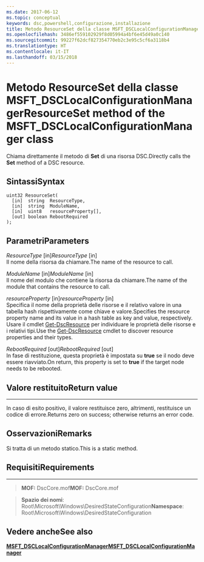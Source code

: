 ```yaml
---
ms.date: 2017-06-12
ms.topic: conceptual
keywords: dsc,powershell,configurazione,installazione
title: Metodo ResourceSet della classe MSFT_DSCLocalConfigurationManager
ms.openlocfilehash: 3486ef559102929f8d05994a4bf6e45d49a0c140
ms.sourcegitcommit: 99227f62dcf827354770eb2c3e95c5cf6a3118b4
ms.translationtype: HT
ms.contentlocale: it-IT
ms.lasthandoff: 03/15/2018
---
```

# <a name="resourceset-method-of-the-msftdsclocalconfigurationmanager-class"></a><span data-ttu-id="aae1c-103">Metodo ResourceSet della classe MSFT_DSCLocalConfigurationManager</span><span class="sxs-lookup"><span data-stu-id="aae1c-103">ResourceSet method of the MSFT_DSCLocalConfigurationManager class</span></span>

<span data-ttu-id="aae1c-104">Chiama direttamente il metodo di **Set** di una risorsa DSC.</span><span class="sxs-lookup"><span data-stu-id="aae1c-104">Directly calls the **Set** method of a DSC resource.</span></span>

<a name="syntax"></a><span data-ttu-id="aae1c-105">Sintassi</span><span class="sxs-lookup"><span data-stu-id="aae1c-105">Syntax</span></span>
------

```mof
uint32 ResourceSet(
  [in]  string  ResourceType,
  [in]  string  ModuleName,
  [in]  uint8   resourceProperty[],
  [out] boolean RebootRequired
);
```

<a name="parameters"></a><span data-ttu-id="aae1c-106">Parametri</span><span class="sxs-lookup"><span data-stu-id="aae1c-106">Parameters</span></span>
----------

<span data-ttu-id="aae1c-107">*ResourceType* \[in\]</span><span class="sxs-lookup"><span data-stu-id="aae1c-107">*ResourceType* \[in\]</span></span>  
<span data-ttu-id="aae1c-108">Il nome della risorsa da chiamare.</span><span class="sxs-lookup"><span data-stu-id="aae1c-108">The name of the resource to call.</span></span>

<span data-ttu-id="aae1c-109">*ModuleName* \[in\]</span><span class="sxs-lookup"><span data-stu-id="aae1c-109">*ModuleName* \[in\]</span></span>  
<span data-ttu-id="aae1c-110">Il nome del modulo che contiene la risorsa da chiamare.</span><span class="sxs-lookup"><span data-stu-id="aae1c-110">The name of the module that contains the resource to call.</span></span>

<span data-ttu-id="aae1c-111">*resourceProperty* \[in\]</span><span class="sxs-lookup"><span data-stu-id="aae1c-111">*resourceProperty* \[in\]</span></span>  
<span data-ttu-id="aae1c-112">Specifica il nome della proprietà delle risorse e il relativo valore in una tabella hash rispettivamente come chiave e valore.</span><span class="sxs-lookup"><span data-stu-id="aae1c-112">Specifies the resource property name and its value in a hash table as key and value, respectively.</span></span> <span data-ttu-id="aae1c-113">Usare il cmdlet [Get-DscResource](https://technet.microsoft.com/library/dn521625.aspx) per individuare le proprietà delle risorse e i relativi tipi.</span><span class="sxs-lookup"><span data-stu-id="aae1c-113">Use the [Get-DscResource](https://technet.microsoft.com/library/dn521625.aspx) cmdlet to discover resource properties and their types.</span></span>

<span data-ttu-id="aae1c-114">*RebootRequired* \[out\]</span><span class="sxs-lookup"><span data-stu-id="aae1c-114">*RebootRequired* \[out\]</span></span>  
<span data-ttu-id="aae1c-115">In fase di restituzione, questa proprietà è impostata su **true** se il nodo deve essere riavviato.</span><span class="sxs-lookup"><span data-stu-id="aae1c-115">On return, this property is set to **true** if the target node needs to be rebooted.</span></span>

## <a name="return-value"></a><span data-ttu-id="aae1c-116">Valore restituito</span><span class="sxs-lookup"><span data-stu-id="aae1c-116">Return value</span></span>
------------

<span data-ttu-id="aae1c-117">In caso di esito positivo, il valore restituisce zero, altrimenti, restituisce un codice di errore.</span><span class="sxs-lookup"><span data-stu-id="aae1c-117">Returns zero on success; otherwise returns an error code.</span></span>

## <a name="remarks"></a><span data-ttu-id="aae1c-118">Osservazioni</span><span class="sxs-lookup"><span data-stu-id="aae1c-118">Remarks</span></span>

<span data-ttu-id="aae1c-119">Si tratta di un metodo statico.</span><span class="sxs-lookup"><span data-stu-id="aae1c-119">This is a static method.</span></span>

## <a name="requirements"></a><span data-ttu-id="aae1c-120">Requisiti</span><span class="sxs-lookup"><span data-stu-id="aae1c-120">Requirements</span></span>
------------
><span data-ttu-id="aae1c-121">**MOF:** DscCore.mof</span><span class="sxs-lookup"><span data-stu-id="aae1c-121">**MOF:** DscCore.mof</span></span>

><span data-ttu-id="aae1c-122">**Spazio dei nomi**: Root\Microsoft\Windows\DesiredStateConfiguration</span><span class="sxs-lookup"><span data-stu-id="aae1c-122">**Namespace**: Root\Microsoft\Windows\DesiredStateConfiguration</span></span>


## <a name="see-also"></a><span data-ttu-id="aae1c-123">Vedere anche</span><span class="sxs-lookup"><span data-stu-id="aae1c-123">See also</span></span>


[<span data-ttu-id="aae1c-124">**MSFT_DSCLocalConfigurationManager**</span><span class="sxs-lookup"><span data-stu-id="aae1c-124">**MSFT_DSCLocalConfigurationManager**</span></span>](msft-dsclocalconfigurationmanager.md)

 

 



